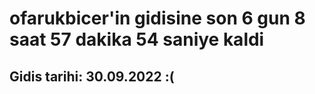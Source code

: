 # ofarukbicer'in gidisine son 6 gun 8 saat 57 dakika 54 saniye kaldi

## Gidis tarihi: 30.09.2022 :(